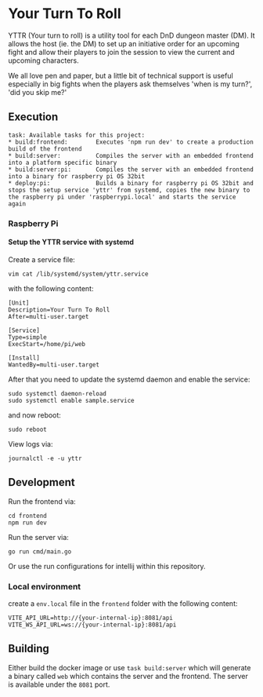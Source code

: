 # Your Turn To Roll

YTTR (Your turn to roll) is a utility tool for each DnD dungeon master (DM).
It allows the host (ie. the DM) to set up an initiative order for an upcoming fight and allow their players to join the
session to view the current and upcoming characters.

We all love pen and paper, but a little bit of technical support is useful especially in big fights when the players ask
themselves 'when is my turn?', 'did you skip me?'

## Execution

```text
task: Available tasks for this project:
* build:frontend:        Executes 'npm run dev' to create a production build of the frontend
* build:server:          Compiles the server with an embedded frontend into a platform specific binary
* build:server:pi:       Compiles the server with an embedded frontend into a binary for raspberry pi OS 32bit
* deploy:pi:             Builds a binary for raspberry pi OS 32bit and stops the setup service 'yttr' from systemd, copies the new binary to the raspberry pi under 'raspberrypi.local' and starts the service again
```

### Raspberry Pi

#### Setup the YTTR service with systemd

Create a service file:

```shell
vim cat /lib/systemd/system/yttr.service
```

with the following content:

```
[Unit]
Description=Your Turn To Roll
After=multi-user.target

[Service]
Type=simple
ExecStart=/home/pi/web

[Install]
WantedBy=multi-user.target
```

After that you need to update the systemd daemon and enable the service:

```shell
sudo systemctl daemon-reload
sudo systemctl enable sample.service
```

and now reboot:

```shell
sudo reboot
```

View logs via:
```shell
journalctl -e -u yttr
```

## Development

Run the frontend via:

```shell
cd frontend
npm run dev
```

Run the server via:

```shell
go run cmd/main.go
```

Or use the run configurations for intellij within this repository.

### Local environment

create a `env.local` file in the `frontend` folder with the following content:

```text
VITE_API_URL=http://{your-internal-ip}:8081/api
VITE_WS_API_URL=ws://{your-internal-ip}:8081/api
```

## Building

Either build the docker image or use `task build:server` which will generate a binary called `web` which contains the
server and the frontend. The server is available under the `8081` port.